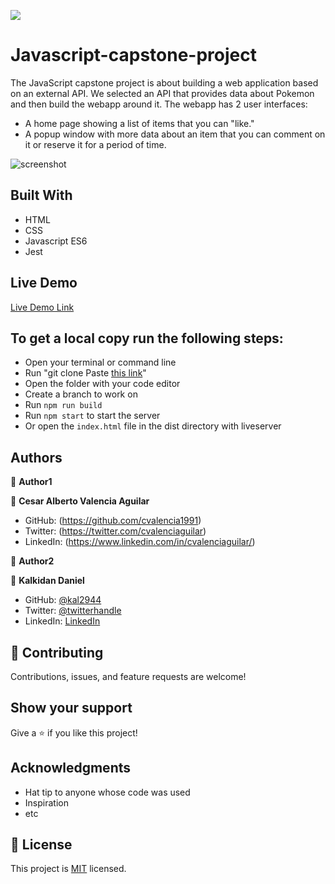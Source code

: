![](https://img.shields.io/badge/Microverse-blueviolet)

# Javascript-capstone-project

The JavaScript capstone project is about building a web application based on an external API. We selected an API that provides data about Pokemon and then build the webapp around it. The webapp has 2 user interfaces:
- A home page showing a list of items that you can "like."
- A popup window with more data about an item that you can comment on it or reserve it for a period of time.

![screenshot](img/)

## Built With

- HTML
- CSS
- Javascript ES6
- Jest

## Live Demo

[Live Demo Link]()


## To get a local copy run the following steps:
- Open your terminal or command line
- Run "git clone Paste [this link](https://github.com/kal2944/Javascript-capstone-project.git)"
- Open the folder with your code editor
- Create a branch to work on
- Run `npm run build`
- Run `npm start` to start the server
- Or open the `index.html` file in the dist directory with liveserver

## Authors

👤 **Author1**

👤 **Cesar Alberto Valencia Aguilar**

- GitHub: (https://github.com/cvalencia1991)
- Twitter: (https://twitter.com/cvalenciaguilar)
- LinkedIn: (https://www.linkedin.com/in/cvalenciaguilar/)


👤 **Author2**


👤 **Kalkidan Daniel**

- GitHub: [@kal2944](https://github.com/kal2944)
- Twitter: [@twitterhandle](https://twitter.com/Kalkida01088197)
- LinkedIn: [LinkedIn](https://www.linkedin.com/in/kalkidan-daniel-b2a204238/)


## 🤝 Contributing

Contributions, issues, and feature requests are welcome!

## Show your support

Give a ⭐️ if you like this project!

## Acknowledgments

- Hat tip to anyone whose code was used
- Inspiration
- etc

## 📝 License

This project is [MIT](./MIT.md) licensed.
